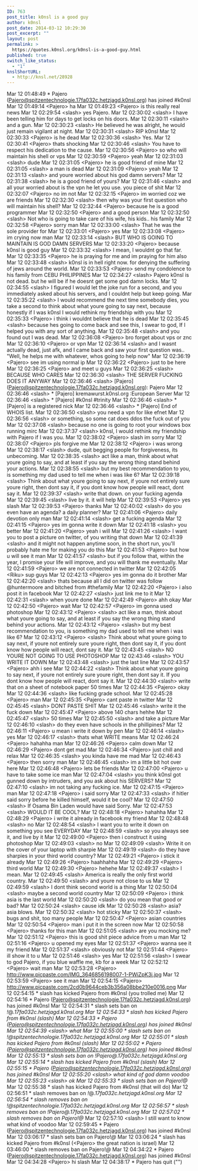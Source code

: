 ```yaml
---
ID: 763
post_title: k0nsl is a good guy
author: k0nsl
post_date: 2014-03-12 10:29:30
post_excerpt: ""
layout: post
permalink: >
  https://quotes.k0nsl.org/k0nsl-is-a-good-guy.html
published: true
switch_like_status:
  - "1"
knslShortURL:
  - http://knsl.net/28928
---
```

Mar 12 01:48:49 * Pajero (Pajero@spitzentechnologie.17fa032c.hetzjagd.k0nsl.org) has joined #k0nsl
Mar 12 01:49:14 &lt;Pajero&gt; ha
Mar 12 01:49:23 &lt;Pajero&gt; is this really real news
Mar 12 02:29:54 &lt;slash&gt; yes Pajero.
Mar 12 02:30:02 &lt;slash&gt; I have been telling him for days to get locks on his doors.
Mar 12 02:30:11 &lt;slash&gt; and a gun.
Mar 12 02:30:23 &lt;slash&gt; He believed he was alright, he would just remain vigilant at night.
Mar 12 02:30:31 &lt;slash&gt; RIP k0nsl
Mar 12 02:30:33 &lt;Pajero&gt; is he dead
Mar 12 02:30:36 &lt;slash&gt; Yes.
Mar 12 02:30:41 &lt;Pajero&gt; thats shocking
Mar 12 02:30:46 &lt;slash&gt; You have to respect his dedication to the cause.
Mar 12 02:30:56 &lt;Pajero&gt; so who will maintain his shell or vps
Mar 12 02:30:59 &lt;Pajero&gt; yeah
Mar 12 02:31:03 &lt;slash&gt; dude
Mar 12 02:31:05 &lt;Pajero&gt; he is good friend of mine
Mar 12 02:31:05 &lt;slash&gt; a man is dead
Mar 12 02:31:09 &lt;Pajero&gt; yeah
Mar 12 02:31:13 &lt;slash&gt; and youre worried about his god damn servers?
Mar 12 02:31:38 &lt;slash&gt; he is a good friend of yours?
Mar 12 02:31:46 &lt;slash&gt; and all your worried about is the vpn he let you use. you piece of shit
Mar 12 02:32:07 &lt;Pajero&gt; no im not
Mar 12 02:32:15 &lt;Pajero&gt; im worried coz we are friends
Mar 12 02:32:30 &lt;slash&gt; then why was your first question who will maintain his shell?
Mar 12 02:32:44 &lt;Pajero&gt; because he is a good programmer
Mar 12 02:32:50 &lt;Pajero&gt; and a good person
Mar 12 02:32:50 &lt;slash&gt; Not who is going to take care of his wife, his kids.. his family
Mar 12 02:32:58 &lt;Pajero&gt; sorry man
Mar 12 02:33:00 &lt;slash&gt; That he was the sole provider for
Mar 12 02:33:01 &lt;Pajero&gt; yes
Mar 12 02:33:08 &lt;Pajero&gt; im crying now man
Mar 12 02:33:14 &lt;slash&gt; BUT WHO IS GOING TO MAINTAIN IS GOD DAMN SERVERS
Mar 12 02:33:20 &lt;Pajero&gt; because k0nsl is good guy
Mar 12 02:33:32 &lt;slash&gt; I mean, I wouldnt go that far.
Mar 12 02:33:35 &lt;Pajero&gt; he is praying for me and im praying for him also
Mar 12 02:33:48 &lt;slash&gt; k0nsl is in hell right now. for denying the suffering of jews around the world.
Mar 12 02:33:53 &lt;Pajero&gt; send my condolence to his family from CEBU PHILIPPINES
Mar 12 02:34:27 &lt;slash&gt; Pajero k0nsl is not dead. but he will be if he doesnt get some god damn locks.
Mar 12 02:34:55 &lt;slash&gt; I figured I would let the joke run for a second, and you immediately asked about his servers, and I couldnt help but keep going.
Mar 12 02:35:22 &lt;slash&gt; I would recommend the next time somebody dies, you take a second to think about what youre going to say next, because honestly if I was k0nsl I would rethink my friendship with you
Mar 12 02:35:33 &lt;Pajero&gt; i think i wouldnt believe that he is dead
Mar 12 02:35:45 &lt;slash&gt; because hes going to come back and see this, I swear to god, If I helped you with any sort of anything.
Mar 12 02:35:48 &lt;slash&gt; and you found out I was dead.
Mar 12 02:36:08 &lt;Pajero&gt; bro forget about vps or znc
Mar 12 02:36:10 &lt;Pajero&gt; or vpn
Mar 12 02:36:14 &lt;slash&gt; and I wasnt actually dead, just afk, and I came back and saw your first question was.. "Well, he helps me with whatever, whos going to help now"
Mar 12 02:36:19 &lt;Pajero&gt; see im using normal ip
Mar 12 02:36:22 &lt;Pajero&gt; just to be here
Mar 12 02:36:25 &lt;Pajero&gt; and meet u guys
Mar 12 02:36:25 &lt;slash&gt; BECAUSE WHO CARES
Mar 12 02:36:30 &lt;slash&gt; THE SERVER FUCKING DOES IT ANYWAY
Mar 12 02:36:46 &lt;slash&gt; [Pajero] (Pajero@spitzentechnologie.17fa032c.hetzjagd.k0nsl.org): Pajero
Mar 12 02:36:46 &lt;slash&gt; * [Pajero] kremawurst.k0nsl.org :European Server
Mar 12 02:36:46 &lt;slash&gt; * [Pajero] #k0nsl #trinity
Mar 12 02:36:46 &lt;slash&gt; * [Pajero] is a registered nick
Mar 12 02:36:46 &lt;slash&gt; * [Pajero] End of WHOIS list.
Mar 12 02:36:50 &lt;slash&gt; you need a vpn for like efnet
Mar 12 02:36:56 &lt;slash&gt; or something, so some cat does ddos the fuck out of you
Mar 12 02:37:08 &lt;slash&gt; because no one is going to root your windows box running mirc
Mar 12 02:37:37 &lt;slash&gt; k0nsl, I would rethink my friendship with Pajero if I was you.
Mar 12 02:38:02 &lt;Pajero&gt; slash im sorry
Mar 12 02:38:07 &lt;Pajero&gt; pls forgive me
Mar 12 02:38:12 &lt;Pajero&gt; i was wrong
Mar 12 02:38:17 &lt;slash&gt; dude, quit begging people for forgiveness, its unbecoming.
Mar 12 02:38:35 &lt;slash&gt; act like a man, think about what youre going to say, and at least if you say the wrong thing stand behind your actions.
Mar 12 02:38:55 &lt;slash&gt; but my best recommendation to you, is something my dad used to tell me when i was like 6?
Mar 12 02:39:18 &lt;slash&gt; Think about what youre going to say next, if youre not entirely sure youre right, then dont say it, if you dont know how people will react, dont say it.
Mar 12 02:39:37 &lt;slash&gt; write that down. on your fucking agenda
Mar 12 02:39:45 &lt;slash&gt; live by it. it will help
Mar 12 02:39:53 &lt;Pajero&gt; yes slash
Mar 12 02:39:53 &lt;Pajero&gt; thanks
Mar 12 02:40:02 &lt;slash&gt; do you even have an agenda? a daily planner?
Mar 12 02:41:06 &lt;Pajero&gt; daily devotion only man
Mar 12 02:41:14 &lt;slash&gt; get a fucking agenda
Mar 12 02:41:15 &lt;Pajero&gt; yes im gonna write it down
Mar 12 02:41:18 &lt;slash&gt; you better
Mar 12 02:41:20 &lt;Pajero&gt; yeah i will
Mar 12 02:41:26 &lt;slash&gt; I want you to post a picture on twitter, of you writing that down
Mar 12 02:41:39 &lt;slash&gt; and it might not happen anytime soon, in the short run, you'll probably hate me for making you do this
Mar 12 02:41:53 &lt;Pajero&gt; but how u will see it man
Mar 12 02:41:57 &lt;slash&gt; but if you follow that, within the year, I promise your life will improve, and you will thank me eventually.
Mar 12 02:41:59 &lt;Pajero&gt; we are not connected in twitter
Mar 12 02:42:05 &lt;Riku&gt; sup guys
Mar 12 02:42:13 &lt;Pajero&gt; yes im gonna do it brother
Mar 12 02:42:20 &lt;slash&gt; thats because all I did on twitter was follow @huntermoore and bitched from #thefamily
Mar 12 02:42:20 &lt;Pajero&gt; i also post it in facebook
Mar 12 02:42:27 &lt;slash&gt; just link me to it
Mar 12 02:42:31 &lt;slash&gt; when youre done
Mar 12 02:42:49 &lt;Pajero&gt; ahh okay
Mar 12 02:42:50 &lt;Pajero&gt; wait
Mar 12 02:42:57 &lt;Pajero&gt; im gonna used photoshop
Mar 12 02:43:12 &lt;Pajero&gt; &lt;slash&gt; act like a man, think about what youre going to say, and at least if you say the wrong thing stand behind your actions.
Mar 12 02:43:12 &lt;Pajero&gt; &lt;slash&gt; but my best recommendation to you, is something my dad used to tell me when i was like 6?
Mar 12 02:43:12 &lt;Pajero&gt; &lt;slash&gt; Think about what youre going to say next, if youre not entirely sure youre right, then dont say it, if you dont know how people will react, dont say it.
Mar 12 02:43:45 &lt;slash&gt; NO YOURE NOT GOING TO USE PHOTOSHOP
Mar 12 02:43:46 &lt;slash&gt; YOU WRITE IT DOWN
Mar 12 02:43:48 &lt;slash&gt; just the last line
Mar 12 02:43:57 &lt;Pajero&gt; ahh i see
Mar 12 02:44:22 &lt;slash&gt; Think about what youre going to say next, if youre not entirely sure youre right, then dont say it. If you dont know how people will react, dont say it.
Mar 12 02:44:30 &lt;slash&gt; write that on a sheet of notebook paper 50 times
Mar 12 02:44:35 &lt;Pajero&gt; okay
Mar 12 02:44:36 &lt;slash&gt; like fucking grade school.
Mar 12 02:45:28 &lt;Pajero&gt; man
Mar 12 02:45:35 &lt;Pajero&gt; cant paste in twitter
Mar 12 02:45:45 &lt;slash&gt; DONT PASTE SHIT
Mar 12 02:45:46 &lt;slash&gt; write it the fuck down
Mar 12 02:45:47 &lt;Pajero&gt; above 140 chars hehhe
Mar 12 02:45:47 &lt;slash&gt; 50 times
Mar 12 02:45:50 &lt;slash&gt; and take a picture
Mar 12 02:46:10 &lt;slash&gt; do they even have schools in the phillipines?
Mar 12 02:46:11 &lt;Pajero&gt; u mean i write it down by pen
Mar 12 02:46:14 &lt;slash&gt; yes
Mar 12 02:46:17 &lt;slash&gt; thats what WRITE means
Mar 12 02:46:24 &lt;Pajero&gt; hahahha man
Mar 12 02:46:26 &lt;Pajero&gt; calm down
Mar 12 02:46:29 &lt;Pajero&gt; dont get mad
Mar 12 02:46:34 &lt;Pajero&gt; just chill and relax
Mar 12 02:46:35 &lt;slash&gt; you kinda have me mad
Mar 12 02:46:43 &lt;Pajero&gt; then sorry man
Mar 12 02:46:45 &lt;slash&gt; im a little bit hot over here
Mar 12 02:46:48 &lt;Pajero&gt; lets be friends
Mar 12 02:47:00 &lt;Pajero&gt; u have to take some ice man
Mar 12 02:47:04 &lt;slash&gt; you think k0nsl got gunned down by intruders, and you ask about his SERVERS?
Mar 12 02:47:10 &lt;slash&gt; im not taking any fucking ice.
Mar 12 02:47:15 &lt;Pajero&gt; man
Mar 12 02:47:18 &lt;Pajero&gt; i said sorry
Mar 12 02:47:33 &lt;slash&gt; if hitler said sorry before he killed himself, would it be cool?
Mar 12 02:47:50 &lt;slash&gt; If Osama Bin Laden would have said Sorry.
Mar 12 02:47:53 &lt;slash&gt; WOULD IT BE COOL?
Mar 12 02:48:18 &lt;Pajero&gt; hahahha
Mar 12 02:48:29 &lt;Pajero&gt; i write it already in facebook my friend
Mar 12 02:48:48 &lt;slash&gt; no
Mar 12 02:48:54 &lt;slash&gt; I want you to write it down on something you see EVERYDAY
Mar 12 02:48:59 &lt;slash&gt; so you always see it, and live by it
Mar 12 02:49:00 &lt;Pajero&gt; then i construct it using photoshop
Mar 12 02:49:03 &lt;slash&gt; no
Mar 12 02:49:09 &lt;slash&gt; Write it on the cover of your laptop with sharpie
Mar 12 02:49:19 &lt;slash&gt; do they have sharpies in your third world country?
Mar 12 02:49:21 &lt;Pajero&gt; i stick it already
Mar 12 02:49:26 &lt;Pajero&gt; haahhahha
Mar 12 02:49:29 &lt;Pajero&gt; third world
Mar 12 02:49:30 &lt;Pajero&gt; hehehe
Mar 12 02:49:37 &lt;slash&gt; I mean.
Mar 12 02:49:45 &lt;slash&gt; America is really the only first world country.
Mar 12 02:49:50 &lt;slash&gt; and youre not close to us
Mar 12 02:49:59 &lt;slash&gt; I dont think second world is a thing
Mar 12 02:50:04 &lt;slash&gt; maybe a second world country
Mar 12 02:50:09 &lt;Pajero&gt; i think asia is the last world
Mar 12 02:50:20 &lt;slash&gt; do you mean that good or bad?
Mar 12 02:50:24 &lt;slash&gt; cause idk
Mar 12 02:50:28 &lt;slash&gt; asia? asia blows.
Mar 12 02:50:32 &lt;slash&gt; hot sticky
Mar 12 02:50:37 &lt;slash&gt; bugs and shit, too many people
Mar 12 02:50:47 &lt;Pajero&gt; asian countries
Mar 12 02:50:54 &lt;Pajero&gt; man i put it in the screen now
Mar 12 02:50:58 &lt;Pajero&gt; thanks for this man
Mar 12 02:51:05 &lt;slash&gt; are you mocking me?
Mar 12 02:51:12 &lt;Pajero&gt; this is good shit piece advice from u man
Mar 12 02:51:16 &lt;Pajero&gt; u opened my eyes
Mar 12 02:51:37 &lt;Pajero&gt; wanna see it my friend
Mar 12 02:51:37 &lt;slash&gt; obviously not
Mar 12 02:51:44 &lt;Pajero&gt; ill show it to u
Mar 12 02:51:46 &lt;slash&gt; yes
Mar 12 02:51:56 &lt;slash&gt; I swear to god Pajero, if you blue waffle me, kb for a week
Mar 12 02:52:12 &lt;Pajero&gt; wait man
Mar 12 02:53:28 &lt;Pajero&gt; http://www.picpaste.com/IMG_3646856198007-1-PWiZpK3i.jpg
Mar 12 02:53:59 &lt;Pajero&gt; see it man
Mar 12 02:54:15 &lt;Pajero&gt; http://www.picpaste.com/2cd0b9644ceb3b356a08bbe210e0016.png
Mar 12 02:54:15 * slash has kicked Pajero from #k0nsl (you trolled me)
Mar 12 02:54:16 * Pajero (Pajero@spitzentechnologie.17fa032c.hetzjagd.k0nsl.org) has joined #k0nsl
Mar 12 02:54:31 * slash sets ban on *!*@*.17fa032c.hetzjagd.k0nsl.org
Mar 12 02:54:33 * slash has kicked Pajero from #k0nsl (slash)
Mar 12 02:54:33 * Pajero (Pajero@spitzentechnologie.17fa032c.hetzjagd.k0nsl.org) has joined #k0nsl
Mar 12 02:54:39 &lt;slash&gt; what
Mar 12 02:55:00 * slash sets ban on *!*@spitzentechnologie.17fa032c.hetzjagd.k0nsl.org
Mar 12 02:55:01 * slash has kicked Pajero from #k0nsl (slash)
Mar 12 02:55:02 * Pajero (Pajero@spitzentechnologie.17fa032c.hetzjagd.k0nsl.org) has joined #k0nsl
Mar 12 02:55:13 * slash sets ban on *!*Pajero@*.17fa032c.hetzjagd.k0nsl.org
Mar 12 02:55:14 * slash has kicked Pajero from #k0nsl (slash)
Mar 12 02:55:15 * Pajero (Pajero@spitzentechnologie.17fa032c.hetzjagd.k0nsl.org) has joined #k0nsl
Mar 12 02:55:20 &lt;slash&gt; what kind of god damn voodoo
Mar 12 02:55:23 &lt;slash&gt; ok
Mar 12 02:55:33 * slash sets ban on Pajero!*@*
Mar 12 02:55:38 * slash has kicked Pajero from #k0nsl (that will do)
Mar 12 02:56:51 * slash removes ban on *!*@*.17fa032c.hetzjagd.k0nsl.org
Mar 12 02:56:54 * slash removes ban on *!*@spitzentechnologie.17fa032c.hetzjagd.k0nsl.org
Mar 12 02:56:57 * slash removes ban on *!*Pajero@*.17fa032c.hetzjagd.k0nsl.org
Mar 12 02:57:02 * slash removes ban on Pajero!*@*
Mar 12 02:57:10 &lt;slash&gt; I still want to know what kind of voodoo
Mar 12 02:59:45 * Pajero (Pajero@spitzentechnologie.17fa032c.hetzjagd.k0nsl.org) has joined #k0nsl
Mar 12 03:06:17 * slash sets ban on Pajero!*@*
Mar 12 03:06:24 * slash has kicked Pajero from #k0nsl (&lt;Pajero&gt; the great nation is israel)
Mar 12 03:46:00 * slash removes ban on Pajero!*@*
Mar 12 04:34:22 * Pajero (Pajero@spitzentechnologie.17fa032c.hetzjagd.k0nsl.org) has joined #k0nsl
Mar 12 04:34:28 &lt;Pajero&gt; hi slash
Mar 12 04:38:17 * Pajero has quit ("")